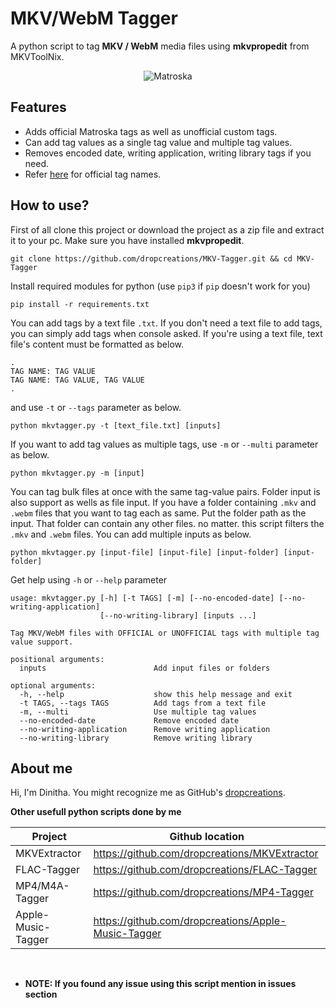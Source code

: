 # __MKV/WebM Tagger__

A python script to tag __MKV / WebM__ media files using __mkvpropedit__ from MKVToolNix.

<p align="center">
    <picture>
        <source media="(prefers-color-scheme: dark)" srcset="https://raw.githubusercontent.com/dropcreations/MKV-Tagger/main/assets/logo-for-dark.png">
        <source media="(prefers-color-scheme: light)" srcset="https://raw.githubusercontent.com/dropcreations/MKV-Tagger/main/assets/logo-for-light.png">
        <img alt="Matroska" src="https://raw.githubusercontent.com/dropcreations/MKV-Tagger/main/assets/logo-for-light.png">
    </picture>
</p>

## __Features__

- Adds official Matroska tags as well as unofficial custom tags.
- Can add tag values as a single tag value and multiple tag values.
- Removes encoded date, writing application, writing library tags if you need.
- Refer [here](https://www.matroska.org/technical/tagging.html) for official tag names.

## __How to use?__

First of all clone this project or download the project as a zip file and extract it to your pc. Make sure you have installed __mkvpropedit__.

```
git clone https://github.com/dropcreations/MKV-Tagger.git && cd MKV-Tagger
```

Install required modules for python (use `pip3` if `pip` doesn't work for you)

```
pip install -r requirements.txt
```

You can add tags by a text file `.txt`. If you don't need a text file to add tags, you can simply add tags when console asked.
If you're using a text file, text file's content must be formatted as below.

```
.
TAG NAME: TAG VALUE
TAG NAME: TAG VALUE, TAG VALUE
.
```

and use `-t` or `--tags` parameter as below.

```
python mkvtagger.py -t [text_file.txt] [inputs]
```

If you want to add tag values as multiple tags, use `-m` or `--multi` parameter as below.

```
python mkvtagger.py -m [input]
```

You can tag bulk files at once with the same tag-value pairs. Folder input is also support as wells as file input.
If you have a folder containing `.mkv` and `.webm` files that you want to tag each as same. Put the folder path as the input.
That folder can contain any other files. no matter. this script filters the `.mkv` and `.webm` files.
You can add multiple inputs as below.

```
python mkvtagger.py [input-file] [input-file] [input-folder] [input-folder]
```

Get help using `-h` or `--help` parameter

```
usage: mkvtagger.py [-h] [-t TAGS] [-m] [--no-encoded-date] [--no-writing-application]
                    [--no-writing-library] [inputs ...]

Tag MKV/WebM files with OFFICIAL or UNOFFICIAL tags with multiple tag value support.

positional arguments:
  inputs                        Add input files or folders

optional arguments:
  -h, --help                    show this help message and exit
  -t TAGS, --tags TAGS          Add tags from a text file
  -m, --multi                   Use multiple tag values
  --no-encoded-date             Remove encoded date
  --no-writing-application      Remove writing application
  --no-writing-library          Remove writing library

```

## About me

Hi, I'm Dinitha. You might recognize me as GitHub's [dropcreations](https://github.com/dropcreations).

__Other usefull python scripts done by me__

| Project            | Github location                                      |
|--------------------|------------------------------------------------------|
| MKVExtractor       | https://github.com/dropcreations/MKVExtractor        |
| FLAC-Tagger        | https://github.com/dropcreations/FLAC-Tagger         |
| MP4/M4A-Tagger     | https://github.com/dropcreations/MP4-Tagger          |
| Apple-Music-Tagger | https://github.com/dropcreations/Apple-Music-Tagger  |

<br>

- __NOTE: If you found any issue using this script mention in issues section__
